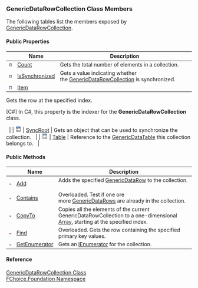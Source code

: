 ﻿### GenericDataRowCollection Class Members

The following tables list the members exposed by [GenericDataRowCollection](fcSDK~FChoice.Foundation.GenericDataRowCollection.md).

#### Public Properties

|   | Name | Description |
| --- | --- | --- |
| ![Public Property](dotnetimages/publicProperty.png) | [Count](fcSDK~FChoice.Foundation.GenericDataRowCollection~Count.md) | Gets the total number of elements in a collection.   |
| ![Public Property](dotnetimages/publicProperty.png) | [IsSynchronized](fcSDK~FChoice.Foundation.GenericDataRowCollection~IsSynchronized.md) | Gets a value indicating whether the [GenericDataRowCollection](fcSDK~FChoice.Foundation.GenericDataRowCollection.md) is synchronized.   |
| ![Public Property](dotnetimages/publicProperty.png) | [Item](fcSDK~FChoice.Foundation.GenericDataRowCollection~Item.md) | 
Gets the row at the specified index.

\[C#\] In C#, this property is the indexer for the **GenericDataRowCollection** class.

  |
| ![Public Property](dotnetimages/publicProperty.png) | [SyncRoot](fcSDK~FChoice.Foundation.GenericDataRowCollection~SyncRoot.md) | Gets an object that can be used to synchronize the collection.   |
| ![Public Property](dotnetimages/publicProperty.png) | [Table](fcSDK~FChoice.Foundation.GenericDataRowCollection~Table.md) | Reference to the [GenericDataTable](fcSDK~FChoice.Foundation.GenericDataTable.md) this collection belongs to.   |



#### Public Methods

|   | Name | Description |
| --- | --- | --- |
| ![Public Method](dotnetimages/publicMethod.png) | [Add](fcSDK~FChoice.Foundation.GenericDataRowCollection~Add.md) | Adds the specified [GenericDataRow](fcSDK~FChoice.Foundation.GenericDataRow.md) to the collection.   |
| ![Public Method](dotnetimages/publicMethod.png) | [Contains](fcSDK~FChoice.Foundation.GenericDataRowCollection~Contains.md) | Overloaded. Test if one ore more [GenericDataRows](fcSDK~FChoice.Foundation.GenericDataRow.md) are already in the collection.   |
| ![Public Method](dotnetimages/publicMethod.png) | [CopyTo](fcSDK~FChoice.Foundation.GenericDataRowCollection~CopyTo.md) | Copies all the elements of the current GenericDataRowCollection to a one-dimensional [Array](ms-help://MS.NETFrameworkSDKv1.1/cpref/html/frlrfsystemarrayclasstopic.htm), starting at the specified index.   |
| ![Public Method](dotnetimages/publicMethod.png) | [Find](fcSDK~FChoice.Foundation.GenericDataRowCollection~Find.md) | Overloaded. Gets the row containing the specified primary key values.   |
| ![Public Method](dotnetimages/publicMethod.png) | [GetEnumerator](fcSDK~FChoice.Foundation.GenericDataRowCollection~GetEnumerator.md) | Gets an [IEnumerator](ms-help://MS.NETFrameworkSDKv1.1/cpref/html/frlrfsystemcollectionsienumeratorclasstopic.htm) for the collection.   |





#### Reference

[GenericDataRowCollection Class](fcSDK~FChoice.Foundation.GenericDataRowCollection.md)  
[FChoice.Foundation Namespace](fcSDK~FChoice.Foundation_namespace.md)